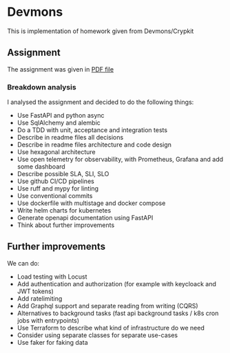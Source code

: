 # Devmons

This is implementation of homework given from Devmons/Crypkit

## Assignment

The assignment was given in [PDF file](crud_api.pdf)

### Breakdown analysis

I analysed the assignment and decided to do the following things:

- Use FastAPI and python async
- Use SqlAlchemy and alembic
- Do a TDD with unit, acceptance and integration tests
- Describe in readme files all decisions
- Describe in readme files architecture and code design
- Use hexagonal architecture
- Use open telemetry for observability, with Prometheus, Grafana and add some dashboard
- Describe possible SLA, SLI, SLO
- Use github CI/CD pipelines
- Use ruff and mypy for linting
- Use conventional commits
- Use dockerfile with multistage and docker compose
- Write helm charts for kubernetes
- Generate openapi documentation using FastAPI
- Think about further improvements


## Further improvements 

We can do:

- Load testing with Locust
- Add authentication and authorization (for example with keycloack and JWT tokens)
- Add ratelimiting
- Add Graphql support and separate reading from writing (CQRS)
- Alternatives to background tasks (fast api background tasks / k8s cron jobs with entrypoints)
- Use Terraform to describe what kind of infrastructure do we need
- Consider using separate classes for separate use-cases
- Use faker for faking data